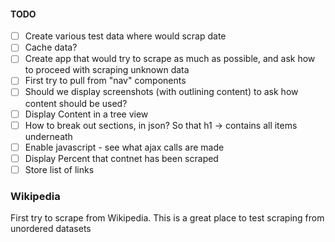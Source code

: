 #### TODO

 - [ ] Create various test data where would scrap date
 - [ ] Cache data?
 - [ ] Create app that would try to scrape as much as possible, and ask how to proceed with scraping unknown data
 - [ ] First try to pull from "nav" components
 - [ ] Should we display screenshots (with outlining content) to ask how content should be used?
 - [ ] Display Content in a tree view 
 - [ ] How to break out sections, in json? So that h1 -> contains all items underneath
 - [ ] Enable javascript - see what ajax calls are made
 - [ ] Display Percent that contnet has been scraped
 - [ ] Store list of links

### Wikipedia 

First try to scrape from Wikipedia. This is a great place to test scraping from unordered datasets
